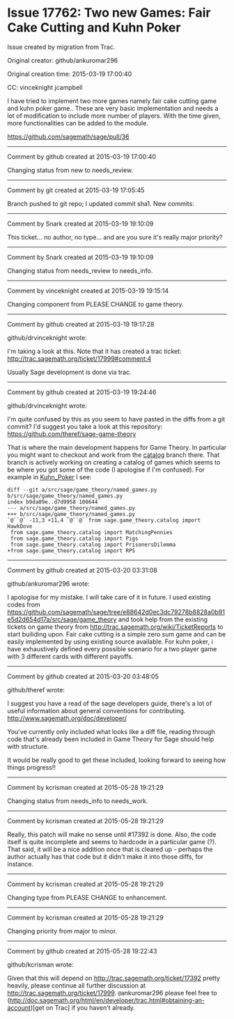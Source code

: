 # Issue 17762: Two new Games: Fair Cake Cutting and Kuhn Poker

Issue created by migration from Trac.

Original creator: github/ankuromar296

Original creation time: 2015-03-19 17:00:40

CC:  vinceknight jcampbell

I have tried to implement two more games namely fair cake cutting game and kuhn poker game.. These are very basic implementation and needs a lot of modification to include more number of players. With the time given, more functionalities can be added to the module.


https://github.com/sagemath/sage/pull/36


---

Comment by github created at 2015-03-19 17:00:40

Changing status from new to needs_review.


---

Comment by git created at 2015-03-19 17:05:45

Branch pushed to git repo; I updated commit sha1. New commits:


---

Comment by Snark created at 2015-03-19 19:10:09

This ticket... no author, no type... and are you sure it's really major priority?


---

Comment by Snark created at 2015-03-19 19:10:09

Changing status from needs_review to needs_info.


---

Comment by vinceknight created at 2015-03-19 19:15:14

Changing component from PLEASE CHANGE to game theory.


---

Comment by github created at 2015-03-19 19:17:28

github/drvinceknight wrote:

I'm taking a look at this. Note that it has created a trac ticket: http://trac.sagemath.org/ticket/17999#comment:4

Usually Sage development is done via trac.


---

Comment by github created at 2015-03-19 19:24:46

github/drvinceknight wrote:

I'm quite confused by this as you seem to have pasted in the diffs from a git commit? I'd suggest you take a look at this repository: https://github.com/theref/sage-game-theory

That is where the main development happens for Game Theory. In particular you might want to checkout and work from the [catalog](https://github.com/theref/sage-game-theory/tree/catalog) branch there. That branch is actively working on creating a catalog of games which seems to be where you got some of the code (I apologise if I'm confused). For example in [Kuhn_Poker](https://github.com/ankuromar296/sage/blob/master/src/sage/game_theory/Kuhn_Poker) I see:

```
diff --git a/src/sage/game_theory/named_games.py b/src/sage/game_theory/named_games.py
index b9da09e..d7d9958 100644
--- a/src/sage/game_theory/named_games.py
+++ b/src/sage/game_theory/named_games.py
`@``@` -11,3 +11,4 `@``@` from sage.game_theory.catalog import HawkDove
 from sage.game_theory.catalog import MatchingPennies
 from sage.game_theory.catalog import Pigs
 from sage.game_theory.catalog import PrisonersDilemma
+from sage.game_theory.catalog import RPS
```


---

Comment by github created at 2015-03-20 03:31:08

github/ankuromar296 wrote:

I apologise for my mistake. I will take care of it in future. I used existing codes from  https://github.com/sagemath/sage/tree/e88642d0ec3dc79278b8828a0b91e5d2d654d17a/src/sage/game_theory and took help from the existing tickets on game theory from http://trac.sagemath.org/wiki/TicketReports to start builiding upon. Fair cake cutting is a simple zero sum game and can be easily implemented by using existing source available. For kuhn poker, i have exhaustively defined every possible scenario for a two player game with 3 different cards with different payoffs.


---

Comment by github created at 2015-03-20 03:48:05

github/theref wrote:

I suggest you have a read of the sage developers guide, there's a lot of useful information about general conventions for contributing. http://www.sagemath.org/doc/developer/

You've currently only included what looks like a diff file, reading through code that's already been included in Game Theory for Sage should help with structure.

It would be really good to get these included, looking forward to seeing how things progress!!


---

Comment by kcrisman created at 2015-05-28 19:21:29

Changing status from needs_info to needs_work.


---

Comment by kcrisman created at 2015-05-28 19:21:29

Really, this patch will make no sense until #17392 is done.  Also, the code itself is quite incomplete and seems to hardcode in a particular game (?).  That said, it will be a nice addition once that is cleared up - perhaps the author actually has that code but it didn't make it into those diffs, for instance.


---

Comment by kcrisman created at 2015-05-28 19:21:29

Changing type from PLEASE CHANGE to enhancement.


---

Comment by kcrisman created at 2015-05-28 19:21:29

Changing priority from major to minor.


---

Comment by github created at 2015-05-28 19:22:43

github/kcrisman wrote:

Given that this will depend on http://trac.sagemath.org/ticket/17392 pretty heavily, please continue all further discussion at http://trac.sagemath.org/ticket/17999.  `@`ankuromar296 please feel free to (http://doc.sagemath.org/html/en/developer/trac.html#obtaining-an-account)[get on Trac] if you haven't already.
